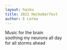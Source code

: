 ```yaml
---
layout: haiku
title: 2021 Hackoberfest
author: E Lerma 
---
```

Music for the brain <br>
soothing my neurons all day  <br>
for all storms ahead <br>